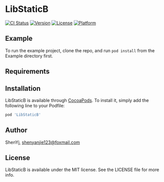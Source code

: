 # LibStaticB

[![CI Status](https://img.shields.io/travis/ShenYj/LibStaticB.svg?style=flat)](https://travis-ci.org/ShenYj/LibStaticB)
[![Version](https://img.shields.io/cocoapods/v/LibStaticB.svg?style=flat)](https://cocoapods.org/pods/LibStaticB)
[![License](https://img.shields.io/cocoapods/l/LibStaticB.svg?style=flat)](https://cocoapods.org/pods/LibStaticB)
[![Platform](https://img.shields.io/cocoapods/p/LibStaticB.svg?style=flat)](https://cocoapods.org/pods/LibStaticB)

## Example

To run the example project, clone the repo, and run `pod install` from the Example directory first.

## Requirements

## Installation

LibStaticB is available through [CocoaPods](https://cocoapods.org). To install
it, simply add the following line to your Podfile:

```ruby
pod 'LibStaticB'
```

## Author

ShenYj, shenyanjie123@foxmail.com

## License

LibStaticB is available under the MIT license. See the LICENSE file for more info.
